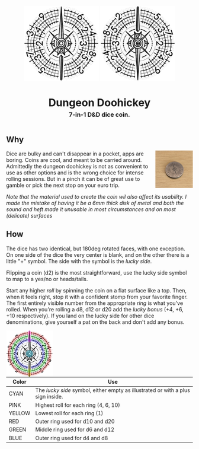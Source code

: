 <p align="center">
  <img src="./images/front.jpg" width="40%"/>
  <img src="./images/back.jpg" width="40%"/>
</p>
<h1 align="center">
  Dungeon Doohickey
  <br>
  <sup><sub><sup>7-in-1 D&D dice coin.<sup></sub>
</h1>


## Why

<img align="right" src="./images/coin.jpg" width="20%"/>

Dice are bulky and can't disappear in a pocket, apps are boring. Coins are cool, and meant to be carried around. Admittedly the dungeon doohickey is not as convenient to use as other options and is the wrong choice for intense rolling sessions. But in a pinch it can be of great use to gamble or pick the next stop on your euro trip.

_Note that the material used to create the coin wil also affect its usability. I made the mistake of having it be a 6mm thick disk of metal and both the sound and heft made it unusable in most circumstances and on most (delicate) surfaces_

## How

The dice has two identical, but 180deg rotated faces, with one exception. On one side of the dice the very center is blank, and on the other there is a little "+" symbol. The side with the symbol is the _lucky side_.

Flipping a coin (d2) is the most straightforward, use the lucky side symbol to map to a yes/no or heads/tails.

Start any higher _roll_ by spinning the coin on a flat surface like a top. Then, when it feels right, stop it with a confident stomp from your favorite finger. The first entirely visible number from the appropriate _ring_ is what you've rolled. When you're rolling a d8, d12 or d20 add the _lucky bonus_ (+4, +6, +10 respectively). If you land on the lucky side for other dice denominations, give yourself a pat on the back and don't add any bonus.

<img align="left" src="./images/labels.png" width="25%">


| Color  | Use |
| ------ | -- |
| CYAN   | The _lucky side_ symbol, either empty as illustrated or with a plus sign inside. |
| PINK   | Highest roll for each ring (4, 6, 10) |
| YELLOW | Lowest roll for each ring (1) |
| RED    | Outer ring used for d10 and d20 |
| GREEN  | Middle ring used for d6 and d12 |
| BLUE   | Outer ring used for d4 and d8 |

<!-- <p>

| Size | Steps |
|------|-------|
| d2   |       |
| d4   |       |
| d6   |       |
| d8   |       |
| d10  |       |
| d12  |       |
| d20  |       | -->
